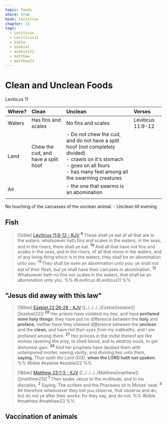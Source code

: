 ```yaml
---
topic: foods
share: true
book: Leviticus
chapter: 11
tags:
  - Leviticus
  - Leviticus11
  - bible
  - ezekiel
  - ezekiel22
  - matthew
  - matthew23
---
```



# Clean and Unclean Foods
  
Leviticus 11  

|  Where?  |  Clean                                |  Unclean                                                                                                                                                                                                   |  Verses             |
|:---------|:--------------------------------------|:-----------------------------------------------------------------------------------------------------------------------------------------------------------------------------------------------------------|:--------------------|
|  Waters  |  Has fins and scales                  |  No fins and scales                                                                                                                                                                                        |  Leviticus 11:9-12  |
|  Land    |  Chew the cud, and have a split hoof  |  - Do not chew the cud, and do not have a split hoof (not completely divided)<div>- crawls on it's stomach</div><div>- goes on all fours</div><div>- has many feet among all the swarming creatures</div>  |                     |
|  Air     |                                       | - the one that swarms is an abomination&nbsp;                                                                                                                                                              |                     |
|          |                                       |                                                                                                                                                                                                            |                     |  


No touching of the carcasses of the unclean animal. - Unclean till evening

## Fish

> [!bible] [Leviticus 11:9-12 - KJV](https://bible-api.com/Leviticus+11:9-12?translation=kjv)
>  <sup> **9** </sup>These shall ye eat of all that are in the waters: whatsoever hath fins and scales in the waters, in the seas, and in the rivers, them shall ye eat. <sup> **10** </sup>And all that have not fins and scales in the seas, and in the rivers, of all that move in the waters, and of any living thing which is in the waters, they shall be an abomination unto you: <sup> **11** </sup>They shall be even an abomination unto you; ye shall not eat of their flesh, but ye shall have their carcases in abomination. <sup> **12** </sup>Whatsoever hath no fins nor scales in the waters, that shall be  an abomination unto you.
 %% #Leviticus #Leviticus11 %%



## "Jesus did away with this law"


> [!Bible] [Ezekiel 22:26-28 - KJV](https://bible-api.com/ezekiel+22:26-28?translation=kjv) [[../../../../Ezekiel|ezekiel]] [[ezekiel22]]
>  <sup> **26** </sup>Her priests have *violated my law*, and have **profaned mine holy things**: they have put no difference *between* the **holy** and **profane**, neither have they shewed *difference* between the **unclean** and the **clean**, and have *hid their eyes from my sabbaths*, and I am profaned among them. <sup> **27** </sup>Her princes in the midst thereof are like wolves ravening the prey, to shed blood, and to destroy souls, to get dishonest gain. <sup> **28** </sup>And her prophets have daubed them with untempered morter,  seeing vanity, and divining lies unto them, **saying**, *Thus saith the Lord GOD*, **when the LORD hath not spoken**.
 %% #bible #ezekiel #ezekiel22 %%

> [!Bible] [Matthew 23:1-3 - KJV](https://bible-api.com/matth+23:1-3?translation=kjv) [[../../../../Matthew|matthew]] [[matthew23]]
>  <sup> **1** </sup>Then spake Jesus to the multitude, and to his disciples, <sup> **2** </sup>Saying, The scribes and the Pharisees sit in Moses’ seat: <sup> **3** </sup>All therefore whatsoever they bid you observe, that observe and do; but do not ye after their works: for they say, and do not.
 %% #bible #matthew #matthew23 %%



## Vaccination of animals




